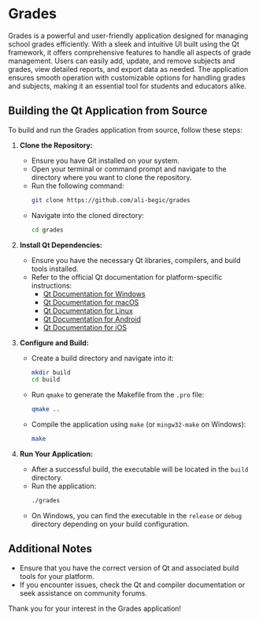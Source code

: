 # Grades

Grades is a powerful and user-friendly application designed for managing school grades efficiently. With a sleek and intuitive UI built using the Qt framework, it offers comprehensive features to handle all aspects of grade management. Users can easily add, update, and remove subjects and grades, view detailed reports, and export data as needed. The application ensures smooth operation with customizable options for handling grades and subjects, making it an essential tool for students and educators alike.

## Building the Qt Application from Source

To build and run the Grades application from source, follow these steps:

1. **Clone the Repository:**
   - Ensure you have Git installed on your system.
   - Open your terminal or command prompt and navigate to the directory where you want to clone the repository.
   - Run the following command:
     ```bash
     git clone https://github.com/ali-begic/grades
     ```
   - Navigate into the cloned directory:
     ```bash
     cd grades
     ```

2. **Install Qt Dependencies:**
   - Ensure you have the necessary Qt libraries, compilers, and build tools installed. 
   - Refer to the official Qt documentation for platform-specific instructions:
     - [Qt Documentation for Windows](https://doc.qt.io/qt-5/windows-deployment.html)
     - [Qt Documentation for macOS](https://doc.qt.io/qt-5/macos-deployment.html)
     - [Qt Documentation for Linux](https://doc.qt.io/qt-5/linux-deployment.html)
     - [Qt Documentation for Android](https://doc.qt.io/qt-5/android-deployment.html)
     - [Qt Documentation for iOS](https://doc.qt.io/qt-5/ios-deployment.html)

3. **Configure and Build:**
   - Create a build directory and navigate into it:
     ```bash
     mkdir build
     cd build
     ```
   - Run `qmake` to generate the Makefile from the `.pro` file:
     ```bash
     qmake ..
     ```
   - Compile the application using `make` (or `mingw32-make` on Windows):
     ```bash
     make
     ```

4. **Run Your Application:**
   - After a successful build, the executable will be located in the `build` directory.
   - Run the application:
     ```bash
     ./grades
     ```
   - On Windows, you can find the executable in the `release` or `debug` directory depending on your build configuration.

## Additional Notes

- Ensure that you have the correct version of Qt and associated build tools for your platform.
- If you encounter issues, check the Qt and compiler documentation or seek assistance on community forums.

Thank you for your interest in the Grades application!
